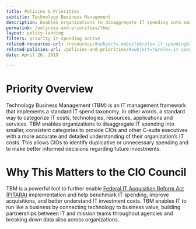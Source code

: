 ```yaml
---
title: Policies & Priorities
subtitle: Technology Business Management
description: Enables organizations to disaggregate IT spending into smaller, consistent categories to provide CIOs and other C-suite executives with a more accurate and detailed understanding of their organization’s IT costs.
permalink: /policies-and-priorities/tbm/
layout: policy-landing
filters: priority it-spending active
related-resources-url: /resources/#subject=.website&role=.it-spending&status=*
related-policies-url: /policies-and-priorities/#subject=*&role=.it-spending&status=*
date: April 26, 2019

---
```

# Priority Overview #
Technology Business Management (TBM) is an IT management framework that implements a standard IT spend taxonomy. In other words, a standard way to categorize IT costs, technologies, resources, applications and services. TBM enables organizations to disaggregate IT spending into smaller, consistent categories to provide CIOs and other C-suite executives with a more accurate and detailed understanding of their organization’s IT costs. This allows CIOs to identify duplicative or unnecessary spending and to make better informed decisions regarding future investments.

# Why This Matters to the CIO Council #
TBM is a powerful tool to further enable [Federal IT Acquisition Reform Act (FITARA)](({{site.baseurl}}/policies-and-priorities/FITARA/)) implementation and help benchmark IT spending, improve acquisitions, and better understand IT investment costs. TBM enables IT to run like a business by connecting technology to business value, building partnerships between IT and mission teams throughout agencies and breaking down data silos across organizations.
